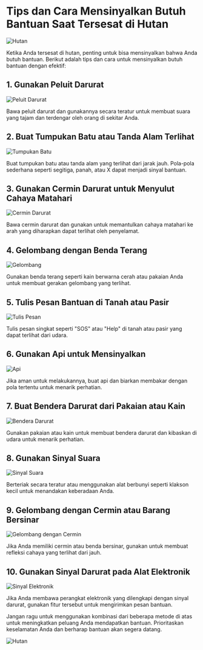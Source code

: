 ﻿# Tips dan Cara Mensinyalkan Butuh Bantuan Saat Tersesat di Hutan

![Hutan](https://source.unsplash.com/800x600/?forest)

Ketika Anda tersesat di hutan, penting untuk bisa mensinyalkan bahwa Anda butuh bantuan. Berikut adalah tips dan cara untuk mensinyalkan butuh bantuan dengan efektif:

## 1. **Gunakan Peluit Darurat**

![Peluit Darurat](https://source.unsplash.com/800x600/?emergency-whistle)

Bawa peluit darurat dan gunakannya secara teratur untuk membuat suara yang tajam dan terdengar oleh orang di sekitar Anda.

## 2. **Buat Tumpukan Batu atau Tanda Alam Terlihat**

![Tumpukan Batu](https://source.unsplash.com/800x600/?rock-pile)

Buat tumpukan batu atau tanda alam yang terlihat dari jarak jauh. Pola-pola sederhana seperti segitiga, panah, atau X dapat menjadi sinyal bantuan.

## 3. **Gunakan Cermin Darurat untuk Menyulut Cahaya Matahari**

![Cermin Darurat](https://source.unsplash.com/800x600/?emergency-mirror)

Bawa cermin darurat dan gunakan untuk memantulkan cahaya matahari ke arah yang diharapkan dapat terlihat oleh penyelamat.

## 4. **Gelombang dengan Benda Terang**

![Gelombang](https://source.unsplash.com/800x600/?waving)

Gunakan benda terang seperti kain berwarna cerah atau pakaian Anda untuk membuat gerakan gelombang yang terlihat.

## 5. **Tulis Pesan Bantuan di Tanah atau Pasir**

![Tulis Pesan](https://source.unsplash.com/800x600/?writing-in-sand)

Tulis pesan singkat seperti "SOS" atau "Help" di tanah atau pasir yang dapat terlihat dari udara.

## 6. **Gunakan Api untuk Mensinyalkan**

![Api](https://source.unsplash.com/800x600/?emergency-fire)

Jika aman untuk melakukannya, buat api dan biarkan membakar dengan pola tertentu untuk menarik perhatian.

## 7. **Buat Bendera Darurat dari Pakaian atau Kain**

![Bendera Darurat](https://source.unsplash.com/800x600/?emergency-flag)

Gunakan pakaian atau kain untuk membuat bendera darurat dan kibaskan di udara untuk menarik perhatian.

## 8. **Gunakan Sinyal Suara**

![Sinyal Suara](https://source.unsplash.com/800x600/?shouting)

Berteriak secara teratur atau menggunakan alat berbunyi seperti klakson kecil untuk menandakan keberadaan Anda.

## 9. **Gelombang dengan Cermin atau Barang Bersinar**

![Gelombang dengan Cermin](https://source.unsplash.com/800x600/?shiny-object)

Jika Anda memiliki cermin atau benda bersinar, gunakan untuk membuat refleksi cahaya yang terlihat dari jauh.

## 10. **Gunakan Sinyal Darurat pada Alat Elektronik**

![Sinyal Elektronik](https://source.unsplash.com/800x600/?emergency-signal)

Jika Anda membawa perangkat elektronik yang dilengkapi dengan sinyal darurat, gunakan fitur tersebut untuk mengirimkan pesan bantuan.

Jangan ragu untuk menggunakan kombinasi dari beberapa metode di atas untuk meningkatkan peluang Anda mendapatkan bantuan. Prioritaskan keselamatan Anda dan berharap bantuan akan segera datang.

![Hutan](https://source.unsplash.com/800x600/?forest)

